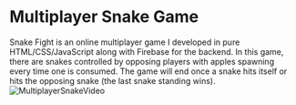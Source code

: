 # Multiplayer Snake Game
Snake Fight is an online multiplayer game I developed in pure HTML/CSS/JavaScript along with Firebase for the backend. In this game, there are snakes controlled by opposing players with apples spawning every time one is consumed. The game will end once a snake hits itself or hits the opposing snake (the last snake standing wins).
<br>
![MultiplayerSnakeVideo](https://github.com/user-attachments/assets/a698b938-e2ca-4050-999d-41147909c16b)

